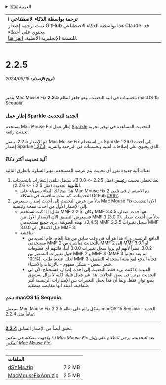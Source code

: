 <details>
<summary>🇸🇦 العربية</summary>

[🇬🇧 English (GitHub)](https://github.com/noah-nuebling/mac-mouse-fix/releases/tag/2.2.5)\
[🇦🇩 Català](https://redirect.macmousefix.com/?target=mmf-release&tag=2.2.5&locale=ca)\
[🇩🇪 Deutsch](https://redirect.macmousefix.com/?target=mmf-release&tag=2.2.5&locale=de)\
[🇪🇸 Español](https://redirect.macmousefix.com/?target=mmf-release&tag=2.2.5&locale=es)\
[🇫🇷 Français](https://redirect.macmousefix.com/?target=mmf-release&tag=2.2.5&locale=fr)\
[🇮🇩 Indonesia](https://redirect.macmousefix.com/?target=mmf-release&tag=2.2.5&locale=id)\
[🇮🇹 Italiano](https://redirect.macmousefix.com/?target=mmf-release&tag=2.2.5&locale=it)\
[🇭🇺 Magyar](https://redirect.macmousefix.com/?target=mmf-release&tag=2.2.5&locale=hu)\
[🇳🇱 Nederlands](https://redirect.macmousefix.com/?target=mmf-release&tag=2.2.5&locale=nl)\
[🇵🇱 Polski](https://redirect.macmousefix.com/?target=mmf-release&tag=2.2.5&locale=pl)\
[🇧🇷 Português (Brasil)](https://redirect.macmousefix.com/?target=mmf-release&tag=2.2.5&locale=pt-BR)\
[🇵🇹 Português (Portugal)](https://redirect.macmousefix.com/?target=mmf-release&tag=2.2.5&locale=pt-PT)\
[🇷🇴 Română](https://redirect.macmousefix.com/?target=mmf-release&tag=2.2.5&locale=ro)\
[🇸🇪 Svenska](https://redirect.macmousefix.com/?target=mmf-release&tag=2.2.5&locale=sv)\
[🇻🇳 Tiếng Việt](https://redirect.macmousefix.com/?target=mmf-release&tag=2.2.5&locale=vi)\
[🇹🇷 Türkçe](https://redirect.macmousefix.com/?target=mmf-release&tag=2.2.5&locale=tr)\
[🇨🇿 Čeština](https://redirect.macmousefix.com/?target=mmf-release&tag=2.2.5&locale=cs)\
[🇬🇷 Ελληνικά](https://redirect.macmousefix.com/?target=mmf-release&tag=2.2.5&locale=el)\
[🇷🇺 Русский](https://redirect.macmousefix.com/?target=mmf-release&tag=2.2.5&locale=ru)\
[🇺🇦 Українська](https://redirect.macmousefix.com/?target=mmf-release&tag=2.2.5&locale=uk)\
[🇮🇱 עברית](https://redirect.macmousefix.com/?target=mmf-release&tag=2.2.5&locale=he)\
**🇸🇦 العربية**\
[🇮🇳 हिन्दी](https://redirect.macmousefix.com/?target=mmf-release&tag=2.2.5&locale=hi)\
[🇹🇭 ไทย](https://redirect.macmousefix.com/?target=mmf-release&tag=2.2.5&locale=th)\
[🇨🇳 中文 (简体)](https://redirect.macmousefix.com/?target=mmf-release&tag=2.2.5&locale=zh-Hans)\
[🇨🇳 中文 (繁體)](https://redirect.macmousefix.com/?target=mmf-release&tag=2.2.5&locale=zh-Hant)\
[🇭🇰 中文（香港)](https://redirect.macmousefix.com/?target=mmf-release&tag=2.2.5&locale=zh-HK)\
[🇯🇵 日本語](https://redirect.macmousefix.com/?target=mmf-release&tag=2.2.5&locale=ja)\
[🇰🇷 한국어](https://redirect.macmousefix.com/?target=mmf-release&tag=2.2.5&locale=ko)\
[Help translate Mac Mouse Fix to different languages!](https://github.com/noah-nuebling/mac-mouse-fix/discussions/731)
</details>
<table align=><td>
<b>ℹ️ ترجمة بواسطة الذكاء الاصطناعي</b><br>
تمت ترجمة إصدار GitHub هذا بواسطة الذكاء الاصطناعي Claude. قد يحتوي على أخطاء.<br>
للنسخة الإنجليزية الأصلية، <a href="https://github.com/noah-nuebling/mac-mouse-fix/releases/tag/2.2.5">انقر هنا</a>.
</td></table>

<table></table>

# 2.2.5
***تاريخ الإصدار:** 18‏/09‏/2024*

<br>

يتميز Mac Mouse Fix **2.2.5** بتحسينات في آلية التحديث، وهو جاهز لنظام macOS 15 Sequoia!

### إطار عمل Sparkle الجديد للتحديث

يستخدم Mac Mouse Fix إطار عمل [Sparkle](https://sparkle-project.org/) للتحديث للمساعدة في توفير تجربة تحديث رائعة.

مع الإصدار 2.2.5، ينتقل Mac Mouse Fix من استخدام Sparkle 1.26.0 إلى أحدث إصدار Sparkle [1.27.3](https://github.com/sparkle-project/Sparkle/releases/tag/1.27.3)، الذي يحتوي على إصلاحات أمنية وتحسينات في الترجمة والمزيد.

### آلية تحديث أكثر ذكاءً

هناك آلية جديدة تقرر أي تحديث يتم عرضه للمستخدم. تغير السلوك بالطرق التالية:

1. بعد تخطي تحديث **رئيسي** (مثل 2.2.5 -> 3.0.0)، ستظل تتلقى إشعارات بالتحديثات **الثانوية** الجديدة (مثل 2.2.5 -> 2.2.6).
    - هذا يتيح لك البقاء بسهولة على Mac Mouse Fix 2 مع الاستمرار في تلقي التحديثات، كما تمت مناقشته في مشكلة GitHub [#962](https://github.com/noah-nuebling/mac-mouse-fix/issues/962).
2. بدلاً من عرض التحديث إلى أحدث إصدار، سيعرض Mac Mouse Fix الآن التحديث إلى الإصدار الأول من أحدث نسخة رئيسية.
    - مثال: إذا كنت تستخدم MMF 2.2.5، وكان MMF 3.4.5 هو أحدث إصدار، فسيعرض التطبيق الآن الإصدار الأول من MMF 3 (3.0.0)، بدلاً من أحدث إصدار (3.4.5). بهذه الطريقة، يرى جميع مستخدمي MMF 2.2.5 سجل تغييرات MMF 3.0.0 قبل الانتقال إلى MMF 3.
    - مناقشة:
        - الدافع الرئيسي وراء هذا هو أنه في وقت سابق من هذا العام، قام العديد من مستخدمي MMF 2 بالتحديث مباشرة من MMF 2 إلى MMF 3.0.1 أو 3.0.2. نظراً لأنهم لم يروا سجل تغييرات 3.0.0 أبداً، فاتتهم أي معلومات حول تغييرات التسعير بين MMF 2 و MMF 3 (MMF 3 لم يعد مجانياً 100%). لذلك عندما طلب MMF 3 فجأة الدفع لمواصلة استخدام التطبيق، شعر البعض - بشكل مفهوم - بالارتباك والاستياء.
        - العيب: إذا كنت تريد فقط التحديث إلى أحدث إصدار، فستحتاج الآن إلى التحديث مرتين في بعض الحالات. هذا غير فعال قليلاً، لكنه لا يزال يستغرق بضع ثوانٍ فقط. وبما أن هذا يجعل التغييرات بين الإصدارات الرئيسية أكثر شفافية، أعتقد أنها مقايضة منطقية.

### دعم macOS 15 Sequoia

سيعمل Mac Mouse Fix 2.2.5 بشكل رائع على نظام macOS 15 Sequoia الجديد - تماماً مثل 2.2.4.

---

تحقق أيضاً من الإصدار السابق [**2.2.4**](https://redirect.macmousefix.com/?target=mmf-release&tag=2.2.4&locale=ar).

*إذا واجهت مشكلة في تمكين Mac Mouse Fix بعد التحديث، يرجى الاطلاع على [دليل 'تمكين Mac Mouse Fix'](https://github.com/noah-nuebling/mac-mouse-fix/discussions/861).*

---

<table align="start">
<tr>
    <td colspan=2>
        <b>الملفات</b>
    </td>
</tr>
<tr>
    <td><a href="https://github.com/noah-nuebling/mac-mouse-fix/releases/download/2.2.5/dSYMs.zip">dSYMs.zip</a></td>
    <td>7.2 MB</td>
</tr>
<tr>
    <td><a href="https://github.com/noah-nuebling/mac-mouse-fix/releases/download/2.2.5/MacMouseFixApp.zip">MacMouseFixApp.zip</a></td>
    <td>2.5 MB</td>
</tr>
</table>